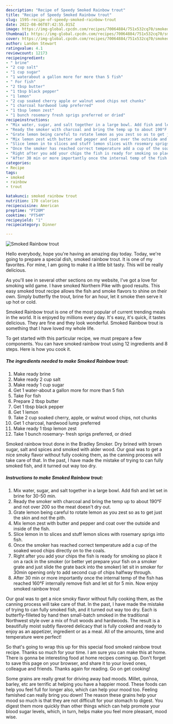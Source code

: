 ```yaml
---
description: "Recipe of Speedy Smoked Rainbow trout"
title: "Recipe of Speedy Smoked Rainbow trout"
slug: 1595-recipe-of-speedy-smoked-rainbow-trout
date: 2022-08-06T07:42:55.015Z
image: https://img-global.cpcdn.com/recipes/70064884/751x532cq70/smoked-rainbow-trout-recipe-main-photo.jpg
thumbnail: https://img-global.cpcdn.com/recipes/70064884/751x532cq70/smoked-rainbow-trout-recipe-main-photo.jpg
cover: https://img-global.cpcdn.com/recipes/70064884/751x532cq70/smoked-rainbow-trout-recipe-main-photo.jpg
author: Landon Stewart
ratingvalue: 4.1
reviewcount: 12173
recipeingredient:
- " brine"
- "2 cup salt"
- "1 cup sugar"
- "1 waterabout a gallon more for more than 5 fish"
- " For fish"
- "2 tbsp butter"
- "1 tbsp black pepper"
- "1 lemon"
- "2 cup soaked cherry apple or walnut wood chips not chunks"
- "1 charcoal hardwood lump preferred"
- "1 tbsp lemon zest"
- "1 bunch rosemary fresh sprigs preferred or dried"
recipeinstructions:
- "Mix water, sugar, and salt together in a large bowl. Add fish and let set in brine for 30-50 min."
- "Ready the smoker with charcoal and bring the temp up to about 190°F and not over 200 so the meat doesn&#39;t dry out."
- "Grate lemon being careful to rotate lemon as you zest so as to get just the skin and not the pith."
- "Mix lemon zest with butter and pepper and coat over the outside and inside of the fish."
- "Slice lemon in to slices and stuff lemon slices with rosemary sprigs into fish."
- "Once the smoker has reached correct temperature add a cup of the soaked wood chips directly on to the coals."
- "Right after you add your chips the fish is ready for smoking so place it on a rack in the smoker (or better yet prepare your fish on a smoker grate and just slide the grate back into the smoker) let sit in smoker for 30min opening only to add second cup of chips halfway through."
- "After 30 min or more importantly once the internal temp of the fish has reached 160°F internally remove fish and let sit for 5 min. Now enjoy smoked rainbow trout"
categories:
- Recipe
tags:
- smoked
- rainbow
- trout

katakunci: smoked rainbow trout 
nutrition: 170 calories
recipecuisine: American
preptime: "PT20M"
cooktime: "PT54M"
recipeyield: "1"
recipecategory: Dinner

---
```



![Smoked Rainbow trout](https://img-global.cpcdn.com/recipes/70064884/751x532cq70/smoked-rainbow-trout-recipe-main-photo.jpg)

Hello everybody, hope you're having an amazing day today. Today, we're going to prepare a special dish, smoked rainbow trout. It is one of my favorites. For mine, I am going to make it a little bit tasty. This will be really delicious.

As you&#39;ll see in several other sections on my website, I&#39;ve got a love for smoking wild game. I have smoked Northern Pike with good results. This easy smoked trout recipe allows the fish and smoke flavors to shine on their own. Simply butterfly the trout, brine for an hour, let it smoke then serve it up hot or cold.

Smoked Rainbow trout is one of the most popular of current trending meals in the world. It is enjoyed by millions every day. It's easy, it's quick, it tastes delicious. They are fine and they look wonderful. Smoked Rainbow trout is something that I have loved my whole life.


To get started with this particular recipe, we must prepare a few components. You can have smoked rainbow trout using 12 ingredients and 8 steps. Here is how you cook it.

<!--inarticleads1-->

##### The ingredients needed to make Smoked Rainbow trout:

1. Make ready  brine
1. Make ready 2 cup salt
1. Make ready 1 cup sugar
1. Get 1 water-about a gallon more for more than 5 fish
1. Take  For fish
1. Prepare 2 tbsp butter
1. Get 1 tbsp black pepper
1. Get 1 lemon
1. Take 2 cup soaked cherry, apple, or walnut wood chips, not chunks
1. Get 1 charcoal, hardwood lump preferred
1. Make ready 1 tbsp lemon zest
1. Take 1 bunch rosemary- fresh sprigs preferred, or dried


Smoked rainbow trout done in the Bradley Smoker. Dry brined with brown sugar, salt and spices and smoked with alder wood. Our goal was to get a nice smoky flavor without fully cooking them, as the canning process will take care of that. In the past, I have made the mistake of trying to can fully smoked fish, and it turned out way too dry. 

<!--inarticleads2-->

##### Instructions to make Smoked Rainbow trout:

1. Mix water, sugar, and salt together in a large bowl. Add fish and let set in brine for 30-50 min.
1. Ready the smoker with charcoal and bring the temp up to about 190°F and not over 200 so the meat doesn&#39;t dry out.
1. Grate lemon being careful to rotate lemon as you zest so as to get just the skin and not the pith.
1. Mix lemon zest with butter and pepper and coat over the outside and inside of the fish.
1. Slice lemon in to slices and stuff lemon slices with rosemary sprigs into fish.
1. Once the smoker has reached correct temperature add a cup of the soaked wood chips directly on to the coals.
1. Right after you add your chips the fish is ready for smoking so place it on a rack in the smoker (or better yet prepare your fish on a smoker grate and just slide the grate back into the smoker) let sit in smoker for 30min opening only to add second cup of chips halfway through.
1. After 30 min or more importantly once the internal temp of the fish has reached 160°F internally remove fish and let sit for 5 min. Now enjoy smoked rainbow trout


Our goal was to get a nice smoky flavor without fully cooking them, as the canning process will take care of that. In the past, I have made the mistake of trying to can fully smoked fish, and it turned out way too dry. Each is butterfly-filleted by hand then small-batch smoked in the traditional Northwest style over a mix of fruit woods and hardwoods. The result is a beautifully moist subtly flavored delicacy that is fully cooked and ready to enjoy as an appetizer, ingredient or as a meal. All of the amounts, time and temperature were perfect! 

So that's going to wrap this up for this special food smoked rainbow trout recipe. Thanks so much for your time. I am sure you can make this at home. There is gonna be interesting food at home recipes coming up. Don't forget to save this page on your browser, and share it to your loved ones, colleague and friends. Thanks again for reading. Go on get cooking!

Some grains are really great for driving away bad moods. Millet, quinoa, barley, etc are terrific at helping you have a happier mood. These foods can help you feel full for longer also, which can help your mood too. Feeling famished can really bring you down! The reason these grains help your mood so much is that they are not difficult for your stomach to digest. You digest them more quickly than other things which can help promote your blood sugar levels, which, in turn, helps make you feel more pleasant, mood wise.

